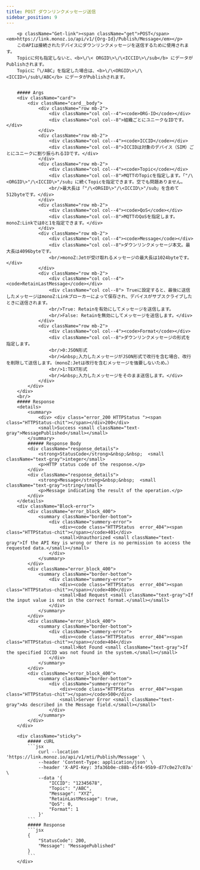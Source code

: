 ```yaml
---
title: POST ダウンリンクメッセージ送信
sidebar_position: 9
---
```

<!-- <div className="row">
    <div className="col col--7"> -->
        <p className="Get-link"><span className="get">POST</span> <em>https://link.monoz.io/api/v1/{Org-Id}/Publish/Message</em></p>
        このAPIは接続されたデバイスにダウンリンクメッセージを送信するために使用されます。
        Topicに何も指定しないと、<b>\/\< ORGID\>\/\<ICCID\>\/sub</b> にデータがPublishされます。
        Topicに「\/ABC」を指定した場合は、<b>\/\<ORGID\>\/\<ICCID>\/sub\/ABC</b> にデータがPublishされます。


        ##### Args
        <div className="card">
            <div className="card__body">
                <div className="row mb-2">
                    <div className="col col--4"><code>ORG-ID</code></div>
                    <div className="col col--8">組織ごとにユニークなIDです。</div>
                </div>
                <div className="row mb-2">
                    <div className="col col--4"><code>ICCID</code></div>
                    <div className="col col--8">ICCIDは対象のデバイス（SIM）ごとにユニークに割り振られるIDです。</div>
                </div>
                <div className="row mb-2">
                    <div className="col col--4"><code>Topic</code></div>
                    <div className="col col--8">MQTTのTopicを指定します。「"/\<ORGID\>"/\<ICCID\>"/sub」に続くTopicを指定できます。空でも問題ありません。
                    <br/>最大長は「"/\<ORGID\>"/\<ICCID\>"/sub」を含めて512byteです。</div>
                </div>
                <div className="row mb-2">
                    <div className="col col--4"><code>QoS</code></div>
                    <div className="col col--8">MQTTのQoSを指定します。 monoZ:Linkでは0と1を指定できます。</div>
                </div>
                <div className="row mb-2">
                    <div className="col col--4"><code>Message</code></div>
                    <div className="col col--8">ダウンリンクメッセージ本文。最大長は4096byteです。
                    <br/>monoZ:Jetが受け取れるメッセージの最大長は1024byteです。</div>
                </div>
                <div className="row mb-2">
                    <div className="col col--4"><code>RetainLastMessage</code></div>
                    <div className="col col--8"> Trueに設定すると、最後に送信したメッセージはmonoZ:Linkブローカーによって保存され、デバイスがサブスクライブしたときに送信されます。
                    <br/>True: Retainを有効にしてメッセージを送信します。
                    <br/>False: Retainを無効にしてメッセージを送信します。</div>
                </div>
                <div className="row mb-2">
                    <div className="col col--4"><code>Format</code></div>
                    <div className="col col--8">ダウンリンクメッセージの形式を指定します。
                    <br/>0:JSON形式
                    <br/>&nbsp;入力したメッセージがJSON形式で改行を含む場合、改行を削除して送信します。（monoZ:Jetは改行を含むメッセージを強要しないため。）
                    <br/>1:TEXT形式
                    <br/>&nbsp;入力したメッセージをそのまま送信します。</div>
                </div>
            </div>
        </div>
        <br/>
        ##### Response
        <details>
            <summary>
                <div> <div class="error_200 HTTPStatus "><span class="HTTPStatus-chit"></span></div>200</div>
                <small>Success <small className="text-gray">MessagePublished</small></small>
            </summary>
            ###### Response Body
            <div className="response_details">
                <strong>StatusCode</strong>&nbsp;&nbsp;  <small className="text-gray">integer</small> 
                <p>HTTP status code of the response.</p>
            </div>
            <div className="response_details">
                <strong>Message</strong>&nbsp;&nbsp;  <small className="text-gray">string</small> 
                <p>Message indicating the result of the operation.</p>
            </div>
        </details> 
        <div className="Block-error">
            <div className="error_block_400">
                <summary className="border-bottom">
                    <div className="summery-error"> 
                        <div><code class="HTTPStatus  error_404"><span class="HTTPStatus-chit"></span></code>401</div>
                        <small>Unauthorized <small className="text-gray">If the API Key is wrong or there is no permission to access the requested data.</small></small>
                    </div>
                </summary>
            </div>
            <div className="error_block_400">
                <summary className="border-bottom">
                    <div className="summery-error"> 
                        <div><code class="HTTPStatus  error_404"><span class="HTTPStatus-chit"></span></code>400</div>
                        <small>Bad Request <small className="text-gray">If the input value is not in the correct format.</small></small>
                    </div>
                </summary>
            </div>
            <div className="error_block_400">
                <summary className="border-bottom">
                    <div className="summery-error"> 
                        <div><code class="HTTPStatus  error_404"><span class="HTTPStatus-chit"></span></code>404</div>
                        <small>Not Found <small className="text-gray">If the specified ICCID was not found in the system.</small></small>
                    </div>
                </summary>
            </div>
            <div className="error_block_400">
                <summary className="border-bottom">
                    <div className="summery-error"> 
                        <div><code class="HTTPStatus  error_404"><span class="HTTPStatus-chit"></span></code>500</div>
                        <small>Server Error <small className="text-gray">As described in the Message field.</small></small>
                    </div>
                </summary>
            </div>
        </div>
<!-- </div>
    <div className="col col--5"> -->
        <div className="sticky">
            ##### cURL
            ```jsx
                curl --location 'https://link.monoz.io/api/v1/mti/Publish/Message' \
                --header 'Content-Type: application/json' \
                --header 'X-API-Key: 3fa36b0e-c88b-45f4-95b9-d77c0e27c07a' \
                --data '{
                    "ICCID": "12345678",
                    "Topic": "/ABC",
                    "Message": "XYZ",
                    "RetainLastMessage": true,
                    "QoS": 0,
                    "Format": 1
                }'
            ```
            ##### Response
            ```jsx
            {
                "StatusCode": 200,
                "Message": "MessagePublished"
            }
            ```
        </div>
<!-- </div>
</div> -->